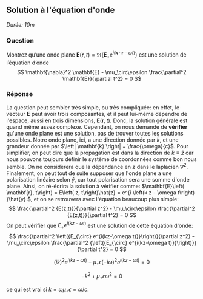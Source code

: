 ## Solution à l'équation d'onde

*Durée: 10m*

### Question

Montrez qu’une onde plane $\mathbf{E}\left( \mathbf{r}, t\right) = \Re\left\{\mathbf{E}_\circ e^{i \left(\mathbf{k} \cdot \mathbf{r} - \omega t\right) }\right\}$ est une solution de l’équation d’onde
$$
\mathbf{\nabla}^2 \mathbf{E} - \mu_\circ\epsilon \frac{\partial^2 \mathbf{E}}{\partial t^2} = 0
$$


### Réponse

La question peut sembler très simple, ou très compliquée: en effet, le vecteur $\mathbf{E}$ peut avoir trois composantes, et il peut lui-même dépendre de l'espace, aussi en trois dimensions, $\mathbf{E}\left( \mathbf{r}, t\right)$. Donc, la solution générale est quand même assez complexe. Cependant, on nous demande de **vérifier** qu'une onde plane est une solution, pas de trouver toutes les solutions possibles. Notre onde plane, ici, a une direction donnée par $\hat{k}$, et une grandeur donnée par $\left| \mathbf{k} \right| = \frac{\omega}{c}$. Pour simplifier, on peut dire que la propagation est dans la direction de $\hat{k}\equiv\hat{z}$ car nous pouvons toujours définir le système de coordonnées comme bon nous semble. On ne considèrera que la dépendance en $z$ dans le laplacien $\nabla^2$. Finalement, on peut tout de suite supposer que l'onde plane a une polarisation linéaire selon $\hat{y}$, car tout polarisation sera une somme d'onde plane. Ainsi, on ré-écrira la solution à vérifier comme: $\mathbf{E}\left( \mathbf{r}, t\right) = E\left( z, t\right)\hat{z} = e^{i \left(k z - \omega t\right) }\hat{y} $, et on se retrouvera avec l'équation beaucoup plus simple:
$$
\frac{\partial^2 {E(z,t)}}{\partial z^2} - \mu_\circ\epsilon \frac{\partial^2 {E(z,t)}}{\partial t^2} = 0
$$
On peut vérifier que $E_{\circ} e^{i(kz-\omega t)}$ est une solution de cette équation d'onde:
$$
\frac{\partial^2 \left({E_{\circ} e^{i(kz-\omega t)}}\right)}{\partial z^2} - \mu_\circ\epsilon \frac{\partial^2 {\left({E_{\circ} e^{i(kz-\omega t)}}\right)}}{\partial t^2} = 0
$$

$$
(ik)^2 e^{i(kz-\omega t)} - \mu_\circ\epsilon (-i\omega)^2 e^{i(kz-\omega t)} = 0
$$

$$
-k^2 + \mu_\circ\epsilon \omega^2  = 0
$$

ce qui est vrai si $k = \omega \mu_\circ\epsilon = \omega/c$.

